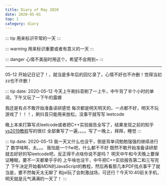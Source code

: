 ```yaml
---
title: Diary of May 2020
date: 2020-05-01
top: 1
category: diary
---
```


::: tip
用来标识平常的一天
:::

::: warning
用来标识重要或者有意义的一天
:::

::: danger
心情不美丽时用这个，希望不会用到~
::: 

***

05-12 开始记日记了！，就当是多年后的回忆录了，心情不好也不许删！觉得当初zz也不许删！

::: tip date: 2020-05-12
今天上午刷抖音刷了一上午，中午背了半个小时的单词，下午又玩了一下午的露娜

我还是有点不敢开始准备读研感觉
每次都是明天明天的，一点都不好，明天不玩游戏了！！！，刷抖音只能用来放松，没事干就写写 leetcode

晚上本来打算写点leetcode或者把C++实验报告全写了，结果发现之前的知乎[vs2019教程](https://zhuanlan.zhihu.com/p/132445107)写的很烂
全部重写了一遍，。。。写了一晚上，拜拜，睡觉
:::

::: tip date: 2020-05-13
我一天又什么也没干，倒是背单词勉勉强强的继续进行了
数学啥啊，太。。。 我怕是一个fw吧，什么都干不好
既然不敢开始准备读研那就去好好的写leetcode吧，反正得干点啥你说不是吗？
明天中午和今天晚上要保证睡眠，要不一天都晕乎乎的
上午啥也没干，中午把C++实验报告第二和三写完了
下午决定开始看MDN的JavaScript的教程，然后再看那几本PDF找点事干了就当是，要不然每天太无聊了
和jxl玩了会刺激战场，可还行？今天10:40前关手机，明天就是元气满满的一天了！
:::
